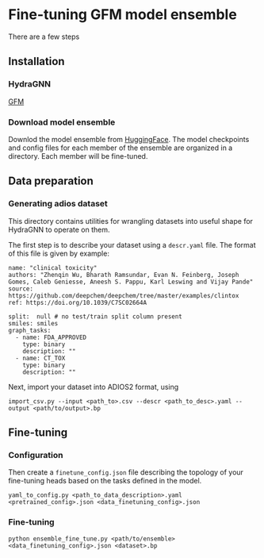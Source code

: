 # Fine-tuning GFM model ensemble 
There are a few steps

## Installation 
### HydraGNN

[GFM](https://github.com/ORNL/HydraGNN/tree/Predictive_GFM_2024) 

### Download model ensemble 

Downlod the model ensemble from [HuggingFace](https://huggingface.co/mlupopa/HydraGNN_Predictive_GFM_2024).
The model checkpoints and config files for each member of the ensemble are organized in a directory. 
Each member will be fine-tuned. 

## Data preparation
### Generating adios dataset
This directory contains utilities for
wrangling datasets into useful
shape for HydraGNN to operate on them.


The first step is to describe your dataset
using a `descr.yaml` file.
The format of this file is given by example:

    name: "clinical toxicity"
    authors: "Zhenqin Wu, Bharath Ramsundar, Evan N. Feinberg, Joseph Gomes, Caleb Geniesse, Aneesh S. Pappu, Karl Leswing and Vijay Pande"
    source: https://github.com/deepchem/deepchem/tree/master/examples/clintox
    ref: https://doi.org/10.1039/C7SC02664A

    split:  null # no test/train split column present
    smiles: smiles
    graph_tasks:
      - name: FDA_APPROVED
        type: binary
        description: ""
      - name: CT_TOX
        type: binary
        description: ""

Next, import your dataset into ADIOS2 format, using

    import_csv.py --input <path_to>.csv --descr <path_to_desc>.yaml --output <path/to/output>.bp

## Fine-tuning
### Configuration
Then create a `finetune_config.json` file describing
the topology of your fine-tuning heads based
 on the tasks defined in the model. 

    yaml_to_config.py <path_to_data_description>.yaml <pretrained_config>.json <data_finetuning_config>.json

### Fine-tuning 

    python ensemble_fine_tune.py <path/to/ensemble> <data_finetuning_config>.json <dataset>.bp

